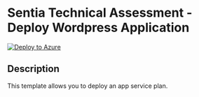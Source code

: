 # Sentia Technical Assessment - Deploy Wordpress Application

[![Deploy to Azure](http://azuredeploy.net/deploybutton.png)](https://azuredeploy.net/)

## Description

This template allows you to deploy an app service plan.
